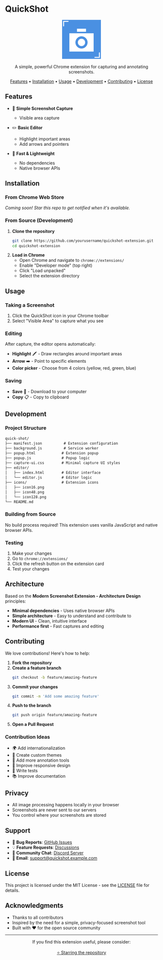 # QuickShot

<p align="center">
  <img src="icons/icon128.png" alt="QuickShot Logo" width="128" height="128">
</p>

<p align="center">
  A simple, powerful Chrome extension for capturing and annotating screenshots.
</p>

<p align="center">
  <a href="#features">Features</a> •
  <a href="#installation">Installation</a> •
  <a href="#usage">Usage</a> •
  <a href="#development">Development</a> •
  <a href="#contributing">Contributing</a> •
  <a href="#license">License</a>
</p>

## Features

- 📸 **Simple Screenshot Capture**
  - Visible area capture

- ✏️ **Basic Editor**
  - Highlight important areas  
  - Add arrows and pointers


- 🚀 **Fast & Lightweight**
  - No dependencies
  - Native browser APIs

## Installation

### From Chrome Web Store
*Coming soon! Star this repo to get notified when it's available.*

### From Source (Development)

1. **Clone the repository**
   ```bash
   git clone https://github.com/yourusername/quickshot-extension.git
   cd quickshot-extension
   ```
2. **Load in Chrome**
   - Open Chrome and navigate to `chrome://extensions/`
   - Enable "Developer mode" (top right)
   - Click "Load unpacked"
   - Select the extension directory

## Usage

### Taking a Screenshot

1. Click the QuickShot icon in your Chrome toolbar
2. Select "Visible Area" to capture what you see

### Editing

After capture, the editor opens automatically:

- **Highlight** 🖍️ - Draw rectangles around important areas
- **Arrow** ➡️ - Point to specific elements
- **Color picker** - Choose from 4 colors (yellow, red, green, blue)

### Saving

- **Save** 💾 - Download to your computer
- **Copy** 📋 - Copy to clipboard


## Development

### Project Structure

```
quick-shot/
├── manifest.json          # Extension configuration
├── background.js          # Service worker
├── popup.html            # Extension popup
├── popup.js              # Popup logic
├── capture-ui.css        # Minimal capture UI styles
├── editor/
│   ├── index.html        # Editor interface
│   └── editor.js         # Editor logic
├── icons/                # Extension icons
│   ├── icon16.png
│   ├── icon48.png
│   └── icon128.png
└── README.md
```

### Building from Source

No build process required! This extension uses vanilla JavaScript and native browser APIs.

### Testing

1. Make your changes
2. Go to `chrome://extensions/`
3. Click the refresh button on the extension card
4. Test your changes

## Architecture

Based on the **Modern Screenshot Extension - Architecture Design** principles:

- **Minimal dependencies** - Uses native browser APIs
- **Simple architecture** - Easy to understand and contribute to
- **Modern UI** - Clean, intuitive interface
- **Performance first** - Fast captures and editing

## Contributing

We love contributions! Here's how to help:

1. **Fork the repository**
2. **Create a feature branch**
   ```bash
   git checkout -b feature/amazing-feature
   ```
3. **Commit your changes**
   ```bash
   git commit -m 'Add some amazing feature'
   ```
4. **Push to the branch**
   ```bash
   git push origin feature/amazing-feature
   ```
5. **Open a Pull Request**

### Contribution Ideas

- 🌍 Add internationalization
- 🎨 Create custom themes
- 🔧 Add more annotation tools
- 📱 Improve responsive design
- 🧪 Write tests
- 📚 Improve documentation

## Privacy

- All image processing happens locally in your browser
- Screenshots are never sent to our servers
- You control where your screenshots are stored

## Support

- 🐛 **Bug Reports**: [GitHub Issues](https://github.com/yourusername/quickshot-extension/issues)
- 💡 **Feature Requests**: [Discussions](https://github.com/yourusername/quickshot-extension/discussions)
- 💬 **Community Chat**: [Discord Server](#)
- 📧 **Email**: support@quickshot.example.com

## License

This project is licensed under the MIT License - see the [LICENSE](LICENSE) file for details.

## Acknowledgments

- Thanks to all contributors
- Inspired by the need for a simple, privacy-focused screenshot tool
- Built with ❤️ for the open source community

---

<p align="center">
  If you find this extension useful, please consider:
  <br><br>
  <a href="https://github.com/yourusername/quickshot-extension">⭐ Starring the repository</a>
  <br>
</p>
